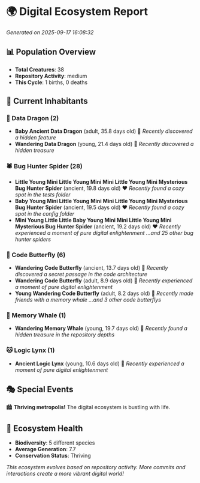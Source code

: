 # 🌍 Digital Ecosystem Report
*Generated on 2025-09-17 16:08:32*

## 📊 Population Overview
- **Total Creatures**: 38
- **Repository Activity**: medium
- **This Cycle**: 1 births, 0 deaths

## 👥 Current Inhabitants

### 🐉 Data Dragon (2)
- **Baby Ancient Data Dragon** (adult, 35.8 days old) 💛
  *Recently discovered a hidden feature*
- **Wandering Data Dragon** (young, 21.4 days old) 💚
  *Recently discovered a hidden treasure*

### 🕷️ Bug Hunter Spider (28)
- **Little Young Mini Little Young Mini Mini Little Young Mini Mysterious Bug Hunter Spider** (ancient, 19.8 days old) ❤️
  *Recently found a cozy spot in the tests folder*
- **Baby Young Mini Little Young Mini Mini Little Young Mini Mysterious Bug Hunter Spider** (ancient, 19.5 days old) ❤️
  *Recently found a cozy spot in the config folder*
- **Mini Young Little Little Baby Young Mini Mini Little Young Mini Mysterious Bug Hunter Spider** (ancient, 19.2 days old) ❤️
  *Recently experienced a moment of pure digital enlightenment*
  *...and 25 other bug hunter spiders*

### 🦋 Code Butterfly (6)
- **Wandering Code Butterfly** (ancient, 13.7 days old) 💛
  *Recently discovered a secret passage in the code architecture*
- **Wandering Code Butterfly** (adult, 8.9 days old) 💚
  *Recently experienced a moment of pure digital enlightenment*
- **Young Wandering Code Butterfly** (adult, 8.2 days old) 💚
  *Recently made friends with a memory whale*
  *...and 3 other code butterflys*

### 🐋 Memory Whale (1)
- **Wandering Memory Whale** (young, 19.7 days old) 💚
  *Recently found a hidden treasure in the repository depths*

### 🐱 Logic Lynx (1)
- **Ancient Logic Lynx** (young, 10.6 days old) 💚
  *Recently experienced a moment of pure digital enlightenment*

## 🎭 Special Events

🏙️ **Thriving metropolis!** The digital ecosystem is bustling with life.

## 🔬 Ecosystem Health
- **Biodiversity**: 5 different species
- **Average Generation**: 7.7
- **Conservation Status**: Thriving

*This ecosystem evolves based on repository activity. More commits and interactions create a more vibrant digital world!*